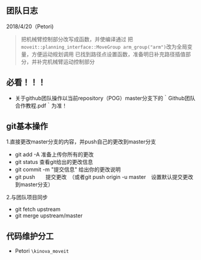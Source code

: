 ## 团队日志

2018/4/20（Petori)
> 把机械臂控制部分改写成函数，并使编译通过
> 把`moveit::planning_interface::MoveGroup arm_group("arm")`改为全局变量，方便运动规划调用
> 已找到路径点设置函数，准备明日补充路径插值部分，并补完机械臂运动控制部分


## 必看！！！
- 关于github团队操作以当前repository（POG）master分支下的｀Github团队合作教程.pdf｀为准！


## git基本操作
1.直接更改master分支的内容，并push自己的更改到master分支
- git add -A 准备上传你所有的更改
- git status 查看git给出的更改信息
- git commit -m "提交信息" 给出你的更改说明
- git push　　提交更改　（或者git push origin -u master　设置默认提交更改到master分支）

2.与团队项目同步
- git fetch upstream
- git merge upstream/master


## 代码维护分工
- Petori `\kinova_moveit`
